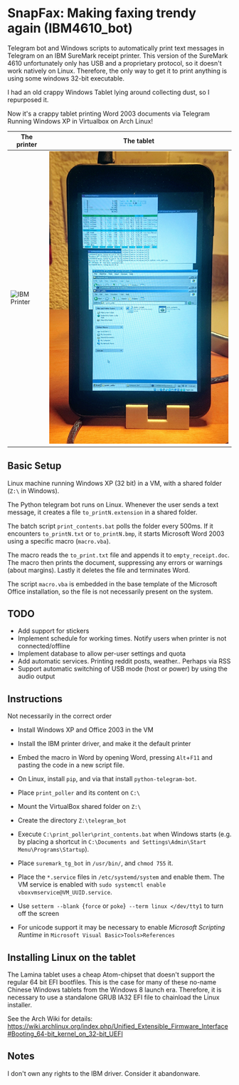 # SnapFax: Making faxing trendy again (IBM4610_bot)

Telegram bot and Windows scripts to automatically print text messages in Telegram on an IBM SureMark receipt printer.
This version of the SureMark 4610 unfortunately only has USB and a proprietary protocol, so it doesn't work natively on Linux. Therefore, the only way to get it to print anything is using some windows 32-bit executable.

I had an old crappy Windows Tablet lying around collecting dust, so I repurposed it.

Now it's a crappy tablet printing Word 2003 documents via Telegram Running Windows XP in Virtualbox on Arch Linux!


| The printer | The tablet |
|------------|-------------|
| ![IBM Printer](readme_images/SureMark.png) | ![Lamina Tablet](readme_images/Lamina.jpg) |

## Basic Setup

Linux machine running Windows XP (32 bit) in a VM, with a shared folder (`Z:\` in Windows).

The Python telegram bot runs on Linux.
Whenever the user sends a text message, it creates a file `to_printN.extension` in a shared folder.

The batch script `print_contents.bat` polls the folder every 500ms.
If it encounters `to_printN.txt` or `to_printN.bmp`, it starts Microsoft Word 2003 using a specific macro (`macro.vba`).

The macro reads the `to_print.txt` file and appends it to `empty_receipt.doc`.
The macro then prints the document, suppressing any errors or warnings (about margins).
Lastly it deletes the file and terminates Word.

The script `macro.vba` is embedded in the base template of the Microsoft Office installation, so the file is not necessarily present on the system.

## TODO
* Add support for stickers
* Implement schedule for working times. Notify users when printer is not connected/offline
* Implement database to allow per-user settings and quota
* Add automatic services. Printing reddit posts, weather.. Perhaps via RSS
* Support automatic switching of USB mode (host or power) by using the audio output

## Instructions
Not necessarily in the correct order

* Install Windows XP and Office 2003 in the VM

* Install the IBM printer driver, and make it the default printer

* Embed the macro in Word by opening Word, pressing `Alt`+`F11` and pasting the code in a new script file.

* On Linux, install `pip`, and via that install `python-telegram-bot`.

* Place `print_poller` and its content on `C:\`

* Mount the VirtualBox shared folder on `Z:\`

* Create the directory `Z:\telegram_bot`

* Execute `C:\print_poller\print_contents.bat` when Windows starts (e.g. by placing a shortcut in `C:\Documents and Settings\Admin\Start Menu\Programs\Startup`).

* Place `suremark_tg_bot` in `/usr/bin/`, and `chmod 755` it.

* Place the `*.service` files in `/etc/systemd/system` and enable them. The VM service is enabled with `sudo systemctl enable vboxvmservice@VM_UUID.service`.
* Use `setterm --blank `{`force` or `poke`}` --term linux </dev/tty1` to turn off the screen

* For unicode support it may be necessary to enable *Microsoft Scripting Runtime* in `Microsoft Visual Basic>Tools>References`

## Installing Linux on the tablet
The Lamina tablet uses a cheap Atom-chipset that doesn't support the regular 64 bit EFI bootfiles.
This is the case for many of these no-name Chinese Windows tablets from the Windows 8 launch era.
Therefore, it is necessary to use a standalone GRUB IA32 EFI file to chainload the Linux installer.

See the Arch Wiki for details: https://wiki.archlinux.org/index.php/Unified_Extensible_Firmware_Interface#Booting_64-bit_kernel_on_32-bit_UEFI


## Notes
I don't own any rights to the IBM driver. Consider it abandonware.


